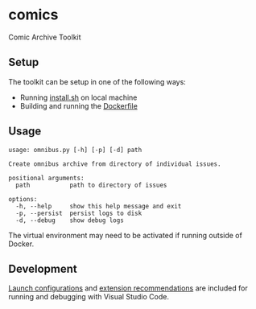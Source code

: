 # comics

Comic Archive Toolkit

## Setup

The toolkit can be setup in one of the following ways:

- Running [install.sh](./install.sh) on local machine
- Building and running the [Dockerfile](./Dockerfile) 

## Usage

```
usage: omnibus.py [-h] [-p] [-d] path

Create omnibus archive from directory of individual issues.

positional arguments:
  path           path to directory of issues

options:
  -h, --help     show this help message and exit
  -p, --persist  persist logs to disk
  -d, --debug    show debug logs
```

The virtual environment may need to be activated if running outside of Docker.

## Development

[Launch configurations](./.vscode/launch.json) and [extension recommendations](./.vscode/extensions.json) are included for running and debugging with Visual Studio Code.